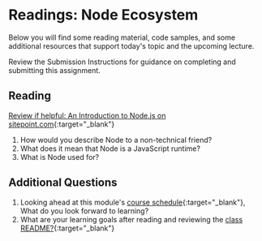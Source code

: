 # Readings: Node Ecosystem

Below you will find some reading material, code samples, and some additional resources that support today's topic and the upcoming lecture.

Review the Submission Instructions for guidance on completing and submitting this assignment.

## Reading

[Review if helpful: An Introduction to Node.js on sitepoint.com](https://www.sitepoint.com/an-introduction-to-node-js){:target="_blank"}

1. How would you describe Node to a non-technical friend?
1. What does it mean that Node is a JavaScript runtime?
1. What is Node used for?

## Additional Questions

1. Looking ahead at this module's [course schedule](../#module-1){:target="_blank"}, What do you look forward to learning?
1. What are your learning goals after reading and reviewing the [class README?](./){:target="_blank"}
